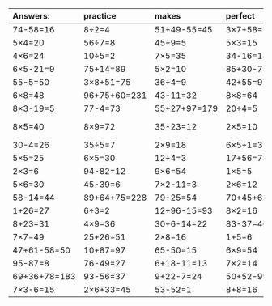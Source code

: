 | Answers: | practice | makes | perfect | ! |
| :--- | :--- | :--- | :--- | :--- |
| 74-58=16 | 8÷2=4 | 51+49-55=45 | 3×7+58=79 | 35÷7=5 | 
| 5×4=20 | 56÷7=8 | 45÷9=5 | 5×3=15 | 90-6=84 | 
| 4×6=24 | 10÷5=2 | 7×5=35 | 34-16=18 | 82-31=51 | 
| 6×5-21=9 | 75+14=89 | 5×2=10 | 85+30-78=37 | 50-10=40 | 
| 55-5=50 | 3×8+51=75 | 36÷4=9 | 42+55=97 | 3+53-44=12 | 
| 6×8=48 | 96+75+60=231 | 43-11=32 | 8×8=64 | 9×5=45 | 
| 8×3-19=5 | 77-4=73 | 55+27+97=179 | 20÷4=5 | 67+12=79 | 
| 8×5=40 | 8×9=72 | 35-23=12 | 2×5=10 | 51+54-80=25 | 
| 30-4=26 | 35÷5=7 | 2×9=18 | 6×5+1=31 | 15÷3=5 | 
| 5×5=25 | 6×5=30 | 12÷4=3 | 17+56=73 | 9×8=72 | 
| 2×3=6 | 94-82=12 | 9×6=54 | 1×5=5 | 84-35=49 | 
| 5×6=30 | 45-39=6 | 7×2-11=3 | 2×6=12 | 2×7=14 | 
| 58-14=44 | 89+64+75=228 | 79-25=54 | 70+45+65=180 | 38-19=19 | 
| 1+26=27 | 6÷3=2 | 12+96-15=93 | 8×2=16 | 4×7=28 | 
| 8+23=31 | 4×9=36 | 30+6-14=22 | 83-37=46 | 6×4=24 | 
| 7×7=49 | 25+26=51 | 2×8=16 | 1+5=6 | 49-2=47 | 
| 47+61-58=50 | 10+87=97 | 65-50=15 | 6×9=54 | 6×9+99=153 | 
| 95-87=8 | 76-49=27 | 6+18-11=13 | 7×2=14 | 1×1=1 | 
| 69+36+78=183 | 93-56=37 | 9+22-7=24 | 50+52-99=3 | 1×6=6 | 
| 7×3-6=15 | 2×6+33=45 | 53-52=1 | 8+8=16 | 7×4=28 | 
